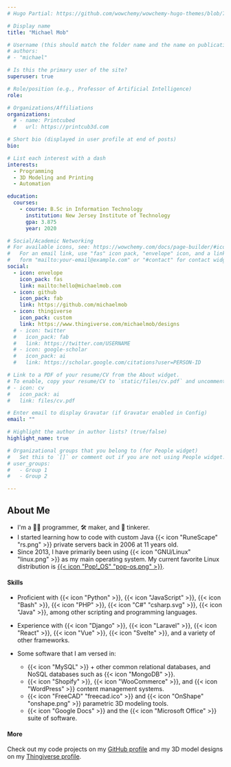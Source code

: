 ```yaml
---
# Hugo Partial: https://github.com/wowchemy/wowchemy-hugo-themes/blob/753da251dd3cb530e518edb46242de2e67d5d682/wowchemy/layouts/partials/widgets/about.html

# Display name
title: "Michael Mob"

# Username (this should match the folder name and the name on publications)
# authors:
# - "michael"

# Is this the primary user of the site?
superuser: true

# Role/position (e.g., Professor of Artificial Intelligence)
role:

# Organizations/Affiliations
organizations:
  # - name: Printcubed
  #   url: https://printcub3d.com

# Short bio (displayed in user profile at end of posts)
bio:

# List each interest with a dash
interests:
  - Programming
  - 3D Modeling and Printing
  - Automation

education:
  courses:
    - course: B.Sc in Information Technology
      institution: New Jersey Institute of Technology
      gpa: 3.875
      year: 2020

# Social/Academic Networking
# For available icons, see: https://wowchemy.com/docs/page-builder/#icons
#   For an email link, use "fas" icon pack, "envelope" icon, and a link in the
#   form "mailto:your-email@example.com" or "#contact" for contact widget.
social:
  - icon: envelope
    icon_pack: fas
    link: mailto:hello@michaelmob.com
  - icon: github
    icon_pack: fab
    link: https://github.com/michaelmob
  - icon: thingiverse
    icon_pack: custom
    link: https://www.thingiverse.com/michaelmob/designs
  # - icon: twitter
  #   icon_pack: fab
  #   link: https://twitter.com/USERNAME
  # - icon: google-scholar
  #   icon_pack: ai
  #   link: https://scholar.google.com/citations?user=PERSON-ID

# Link to a PDF of your resume/CV from the About widget.
# To enable, copy your resume/CV to `static/files/cv.pdf` and uncomment the lines below.
# - icon: cv
#   icon_pack: ai
#   link: files/cv.pdf

# Enter email to display Gravatar (if Gravatar enabled in Config)
email: ""

# Highlight the author in author lists? (true/false)
highlight_name: true

# Organizational groups that you belong to (for People widget)
#   Set this to `[]` or comment out if you are not using People widget.
# user_groups:
#   - Group 1
#   - Group 2

---
```

<div class="about-me">

## About Me
* I'm a 👨‍💻 programmer, 🛠️ maker, and 🔧 tinkerer.
* I started learning how to code with custom Java {{< icon "RuneScape" "rs.png" >}} private servers
  back in 2006 at 11 years old.
* Since 2013, I have primarily been using {{< icon "GNU/Linux" "linux.png" >}}
  as my main operating system. My current favorite Linux distribution is 
  [{{< icon "Pop!_OS" "pop-os.png" >}}](https://pop.system76.com/).

#### Skills
* Proficient with
  {{< icon "Python" >}},
  {{< icon "JavaScript" >}},
  {{< icon "Bash" >}},
  {{< icon "PHP" >}},
  {{< icon "C#" "csharp.svg" >}},
  {{< icon "Java" >}},
  among other scripting and programming languages.

* Experience with
  {{< icon "Django" >}},
  {{< icon "Laravel" >}},
  {{< icon "React" >}},
  {{< icon "Vue" >}},
  {{< icon "Svelte" >}},
  and a variety of other frameworks.

* Some software that I am versed in:
  * {{< icon "MySQL" >}} + other common relational databases, and NoSQL
    databases such as {{< icon "MongoDB" >}}.
  * {{< icon "Shopify" >}}, {{< icon "WooCommerce" >}}, and {{< icon "WordPress" >}} content
    management systems.
  * {{< icon "FreeCAD" "freecad.ico" >}} and
    {{< icon "OnShape" "onshape.png" >}} parametric 3D modeling tools.
  * {{< icon "Google Docs" >}} and the {{< icon "Microsoft Office" >}} suite of software.

#### More

Check out my code projects on my
[<i class="fab fa-github"></i> GitHub profile](https://github.com/michaelmob)
and my 3D model designs on my
[<i class="custom custom-thingiverse small-icon"></i> Thingiverse profile](https://www.thingiverse.com/michaelmob/designs).

</div>
